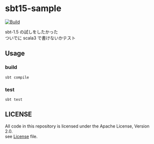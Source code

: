 # sbt15-sample

[![Build](https://github.com/keyno63/sbt15-sample/actions/workflows/build.yaml/badge.svg)](https://github.com/keyno63/sbt15-sample/actions/workflows/build.yaml)

sbt-1.5 の試しをしたかった  
ついでに scala3 で書けないかテスト  

## Usage

### build

```shell
sbt compile
```

### test

```shell
sbt test
```

## LICENSE

All code in this repository is licensed under the Apache License, Version 2.0.  
see [License](./LICENSE) file.
